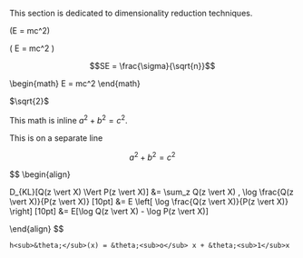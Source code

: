 This section is dedicated to dimensionality reduction techniques.

\(E = mc^2\)

\( E = mc^2 \)


```math
SE = \frac{\sigma}{\sqrt{n}}
```


\begin{math} 
E = mc^2 
\end{math}

$`\sqrt{2}`$


This math is inline $`a^2+b^2=c^2`$.

This is on a separate line

```math
a^2+b^2=c^2
```

$$ \begin{align}

D_{KL}[Q(z \vert X) \Vert P(z \vert X)] &= \sum_z Q(z \vert X) , \log \frac{Q(z \vert X)}{P(z \vert X)} \[10pt] &= E \left[ \log \frac{Q(z \vert X)}{P(z \vert X)} \right] \[10pt] &= E[\log Q(z \vert X) - \log P(z \vert X)]

\end{align} $$


    h<sub>&theta;</sub>(x) = &theta;<sub>o</sub> x + &theta;<sub>1</sub>x
